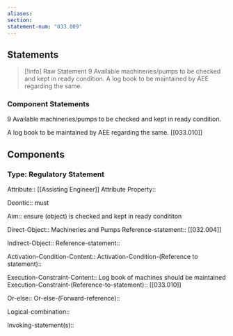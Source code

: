 ```yaml
---
aliases: 
section: 
statement-num: "033.009"
---
```

## Statements 
> [!info] Raw Statement
> 9 Available machineries/pumps to be checked and kept in ready condition. A log book to be maintained by AEE regarding the same.  
> 

### Component Statements
9 Available machineries/pumps to be checked and kept in ready condition. 

A log book to be maintained by AEE regarding the same.  [[033.010]]
## Components
### Type: Regulatory Statement
Attribute:: [[Assisting Engineer]]
	Attribute Property::

Deontic:: must

Aim:: ensure (object) is checked and kept in ready condititon

Direct-Object:: Machineries and Pumps
	Reference-statement:: [[032.004]]

Indirect-Object::
	Reference-statement::

Activation-Condition-Content::
	Activation-Condition-(Reference to statement)::

Execution-Constraint-Content:: Log book of machines should be maintained
	Execution-Constraint-(Reference-to-statement):: [[033.010]]

Or-else::
	Or-else-(Forward-reference)::

Logical-combination::

Invoking-statement(s)::